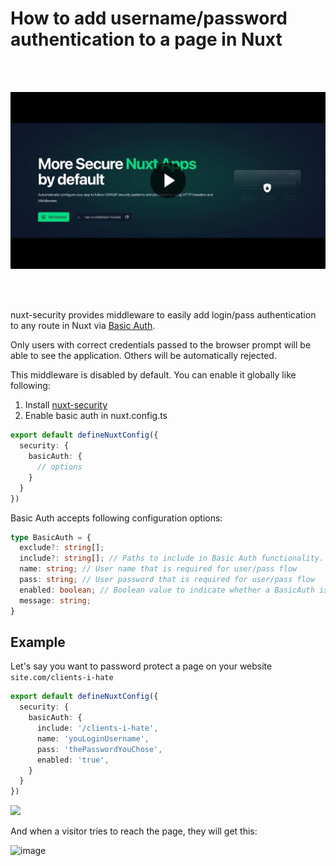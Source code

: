 # How to add username/password authentication to a page in Nuxt

<br><br>

<a href="https://www.youtube.com/watch?v=E5fou1hbApE" target="_blank">
<img src="https://raw.githubusercontent.com/devinschumacher/uploads/refs/heads/main/images/protecting-a-route-with-password-authentication-in-nuxt.jpg" width="700px">
</a>

<br><br>

nuxt-security provides middleware to easily add login/pass authentication to any route in Nuxt via [Basic Auth](https://nuxt-security.vercel.app/middleware/basic-auth).

Only users with correct credentials passed to the browser prompt will be able to see the application. Others will be automatically rejected.

This middleware is disabled by default. You can enable it globally like following:

1. Install [nuxt-security](https://nuxt-security.vercel.app/)
2. Enable basic auth in nuxt.config.ts
```ts
export default defineNuxtConfig({
  security: {
    basicAuth: {
      // options
    }
  }
})
```

Basic Auth accepts following configuration options:
```ts
type BasicAuth = {
  exclude?: string[];
  include?: string[]; // Paths to include in Basic Auth functionality.
  name: string; // User name that is required for user/pass flow
  pass: string; // User password that is required for user/pass flow
  enabled: boolean; // Boolean value to indicate whether a BasicAuth is enabled or not.
  message: string;
}
```

## Example

Let's say you want to password protect a page on your website `site.com/clients-i-hate`
```ts
export default defineNuxtConfig({
  security: {
    basicAuth: {
      include: '/clients-i-hate',
      name: 'youLoginUsername',
      pass: 'thePasswordYouChose',
      enabled: 'true',
    }
  }
})
```

<a href="https://serp.ly/@devin/email" target="_blank">
<img src="https://github.com/user-attachments/assets/b640e8b7-08be-4854-85eb-784ca4dcf907" width="700px">
</a>


And when a visitor tries to reach the page, they will get this: 

![image](https://github.com/user-attachments/assets/b1442ee8-408f-475a-8558-f170824c70ec)


